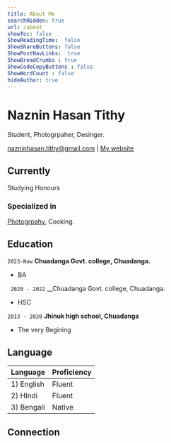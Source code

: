 ```yaml
---
title: About Me
searchHidden: true
url: /about
showToc: false
ShowReadingTime:  false 
ShowShareButtons: false
ShowPostNavLinks:  true
ShowBreadCrumbs : true
ShowCodeCopyButtons : false
ShowWordCount : false
hideAuthor: true
---
```


# Naznin Hasan Tithy
Student, Photogrpaher, Desinger.

<div id="webaddress">
<a href="nazninhasan.tithy@gmail.com">nazninhasan.tithy@gmail.com</a>
| <a href="http://nhtithy.github.io">My website</a>
</div>


## Currently

Studying Honours

### Specialized in

[Photogrpahy](https://nhtithy.github.io/gallery), Cooking.



## Education

`2023-Now`
__Chuadanga Govt. college, Chuadanga.__
  
- BA

` 2020 - 2022`
__Chuadanga Govt. college, Chuadanga.

- HSC

`2013 - 2020`
__Jhinuk high school, Chuadanga__

- The very Begining


## Language

| Language   | Proficiency |
| ---------- | ----------- |
| 1) English | Fluent      |
| 2) HIndi   | Fluent      |
| 3) Bengali | Native      |
                  


## Connection 

<img href="https://img.shields.io/badge/Github-F7DF1E?style=for-the-badge&logo=github&logoColor=black">

